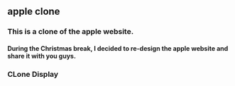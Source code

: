## apple clone

### This is a clone of the apple website.
#### During the Christmas break, I decided to re-design the apple website and share it with you guys.

### CLone Display

